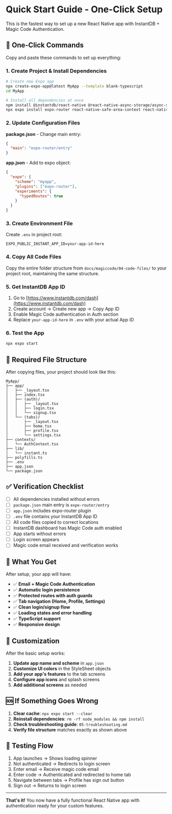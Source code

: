 # Quick Start Guide - One-Click Setup

This is the fastest way to set up a new React Native app with InstantDB + Magic Code Authentication.

## 🚀 One-Click Commands

Copy and paste these commands to set up everything:

### 1. Create Project & Install Dependencies

```bash
# Create new Expo app
npx create-expo-app@latest MyApp --template blank-typescript
cd MyApp

# Install all dependencies at once
npm install @instantdb/react-native @react-native-async-storage/async-storage @react-native-community/netinfo react-native-get-random-values
npx expo install expo-router react-native-safe-area-context react-native-screens expo-linking expo-constants expo-status-bar @expo/vector-icons
```

### 2. Update Configuration Files

**package.json** - Change main entry:
```json
{
  "main": "expo-router/entry"
}
```

**app.json** - Add to expo object:
```json
{
  "expo": {
    "scheme": "myapp",
    "plugins": ["expo-router"],
    "experiments": {
      "typedRoutes": true
    }
  }
}
```

### 3. Create Environment File

Create `.env` in project root:
```env
EXPO_PUBLIC_INSTANT_APP_ID=your-app-id-here
```

### 4. Copy All Code Files

Copy the entire folder structure from `docs/magiccode/04-code-files/` to your project root, maintaining the same structure.

### 5. Get InstantDB App ID

1. Go to [https://www.instantdb.com/dash](https://www.instantdb.com/dash)
2. Create account → Create new app → Copy App ID
3. Enable Magic Code authentication in Auth section
4. Replace `your-app-id-here` in `.env` with your actual App ID

### 6. Test the App

```bash
npx expo start
```

## 📁 Required File Structure

After copying files, your project should look like this:

```
MyApp/
├── app/
│   ├── _layout.tsx
│   ├── index.tsx
│   ├── (auth)/
│   │   ├── _layout.tsx
│   │   ├── login.tsx
│   │   └── signup.tsx
│   └── (tabs)/
│       ├── _layout.tsx
│       ├── home.tsx
│       ├── profile.tsx
│       └── settings.tsx
├── contexts/
│   └── AuthContext.tsx
├── lib/
│   └── instant.ts
├── polyfills.ts
├── .env
├── app.json
└── package.json
```

## ✅ Verification Checklist

- [ ] All dependencies installed without errors
- [ ] `package.json` main entry is `expo-router/entry`
- [ ] `app.json` includes expo-router plugin
- [ ] `.env` file contains your InstantDB App ID
- [ ] All code files copied to correct locations
- [ ] InstantDB dashboard has Magic Code auth enabled
- [ ] App starts without errors
- [ ] Login screen appears
- [ ] Magic code email received and verification works

## 🎯 What You Get

After setup, your app will have:

- ✅ **Email + Magic Code Authentication**
- ✅ **Automatic login persistence**
- ✅ **Protected routes with auth guards**
- ✅ **Tab navigation (Home, Profile, Settings)**
- ✅ **Clean login/signup flow**
- ✅ **Loading states and error handling**
- ✅ **TypeScript support**
- ✅ **Responsive design**

## 🔧 Customization

After the basic setup works:

1. **Update app name and scheme** in `app.json`
2. **Customize UI colors** in the StyleSheet objects
3. **Add your app's features** to the tab screens
4. **Configure app icons** and splash screens
5. **Add additional screens** as needed

## 🆘 If Something Goes Wrong

1. **Clear cache**: `npx expo start --clear`
2. **Reinstall dependencies**: `rm -rf node_modules && npm install`
3. **Check troubleshooting guide**: `05-troubleshooting.md`
4. **Verify file structure** matches exactly as shown above

## 📱 Testing Flow

1. App launches → Shows loading spinner
2. Not authenticated → Redirects to login screen
3. Enter email → Receive magic code email
4. Enter code → Authenticated and redirected to home tab
5. Navigate between tabs → Profile has sign out button
6. Sign out → Returns to login screen

---

**That's it!** You now have a fully functional React Native app with authentication ready for your custom features.
